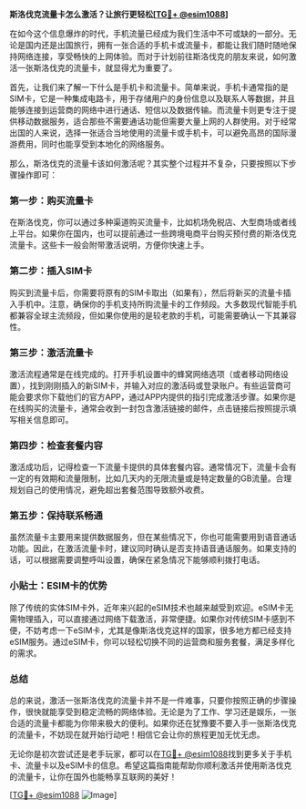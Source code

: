 **斯洛伐克流量卡怎么激活？让旅行更轻松[[TG💪+ @esim1088](https://t.me/s/esim1088)]**

在如今这个信息爆炸的时代，手机流量已经成为我们生活中不可或缺的一部分。无论是国内还是出国旅行，拥有一张合适的手机卡或流量卡，都能让我们随时随地保持网络连接，享受畅快的上网体验。而对于计划前往斯洛伐克的朋友来说，如何激活一张斯洛伐克的流量卡，就显得尤为重要了。

首先，让我们来了解一下什么是手机卡和流量卡。简单来说，手机卡通常指的是SIM卡，它是一种集成电路卡，用于存储用户的身份信息以及联系人等数据，并且能够连接到运营商的网络中进行通话、短信以及数据传输。而流量卡则更专注于提供移动数据服务，适合那些不需要通话功能但需要大量上网的人群使用。对于经常出国的人来说，选择一张适合当地使用的流量卡或手机卡，可以避免高昂的国际漫游费用，同时也能享受到本地化的网络服务。

那么，斯洛伐克的流量卡该如何激活呢？其实整个过程并不复杂，只要按照以下步骤操作即可：

### **第一步：购买流量卡**
在斯洛伐克，你可以通过多种渠道购买流量卡，比如机场免税店、大型商场或者线上平台。如果你在国内，也可以提前通过一些跨境电商平台购买预付费的斯洛伐克流量卡。这些卡一般会附带激活说明，方便你快速上手。

### **第二步：插入SIM卡**
购买到流量卡后，你需要将原有的SIM卡取出（如果有），然后将新买的流量卡插入手机中。注意，确保你的手机支持所购流量卡的工作频段。大多数现代智能手机都兼容全球主流频段，但如果你使用的是较老款的手机，可能需要确认一下其兼容性。

### **第三步：激活流量卡**
激活流程通常是在线完成的。打开手机设置中的蜂窝网络选项（或者移动网络设置），找到刚刚插入的新SIM卡，并输入对应的激活码或登录账户。有些运营商可能会要求你下载他们的官方APP，通过APP内提供的指引完成激活步骤。如果你是在线购买的流量卡，通常会收到一封包含激活链接的邮件，点击链接后按照提示填写相关信息即可。

### **第四步：检查套餐内容**
激活成功后，记得检查一下流量卡提供的具体套餐内容。通常情况下，流量卡会有一定的有效期和流量限制，比如几天内的无限流量或是特定数量的GB流量。合理规划自己的使用情况，避免超出套餐范围导致额外收费。

### **第五步：保持联系畅通**
虽然流量卡主要用来提供数据服务，但在某些情况下，你也可能需要用到语音通话功能。因此，在激活流量卡时，建议同时确认是否支持语音通话服务。如果支持的话，可以根据需要调整呼叫设置，确保在紧急情况下能够顺利拨打电话。

### **小贴士：ESIM卡的优势**
除了传统的实体SIM卡外，近年来兴起的eSIM技术也越来越受到欢迎。eSIM卡无需物理插入，可以直接通过网络下载激活，非常便捷。如果你对传统SIM卡感到不便，不妨考虑一下eSIM卡，尤其是像斯洛伐克这样的国家，很多地方都已经支持eSIM服务。通过eSIM卡，你可以轻松切换不同的运营商和服务套餐，满足多样化的需求。

### **总结**
总的来说，激活一张斯洛伐克的流量卡并不是一件难事，只要你按照正确的步骤操作，很快就能享受到稳定流畅的网络体验。无论是为了工作、学习还是娱乐，一张合适的流量卡都能为你带来极大的便利。如果你还在犹豫要不要入手一张斯洛伐克的流量卡，不妨现在就开始行动吧！相信它会让你的旅程更加无忧无虑。

无论你是初次尝试还是老手玩家，都可以在[TG💪+ @esim1088](https://t.me/s/esim1088)找到更多关于手机卡、流量卡以及eSIM卡的信息。希望这篇指南能帮助你顺利激活并使用斯洛伐克的流量卡，让你在国外也能畅享互联网的美好！

[[TG💪+ @esim1088](https://t.me/s/esim1088) ![Image](https://i.postimg.cc/4NQfJmqS/Snipaste-2025-05-13-00-14-12.png)]